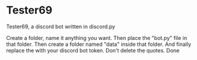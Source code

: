 # Tester69
Tester69, a discord bot written in discord.py

Create a folder, name it anything you want.
Then place the "bot.py" file in that folder.
Then create a folder named "data" inside that folder.
And finally replace the <Your bot token> with your discord bot token. Don't delete the quotes.
Done
